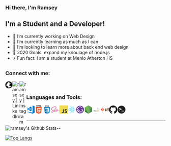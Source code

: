 ### Hi there, I'm Ramsey

## I'm a Student and a Developer!
- 🔭 I’m currently working on Web Design
- 🌱 I’m currently learning as much as I can
- 👯 I’m looking to learn more about back end web design
- 🥅 2020 Goals: expand my knoulage of node.js
- ⚡ Fun fact: I am a student at Menlo Atherton HS

### Connect with me:

[<img align="left" alt="ramseyvdm.com" width="22px" src="https://raw.githubusercontent.com/iconic/open-iconic/master/svg/globe.svg" />][website]
[<img align="left" alt="ramsey | LinkedIn" width="22px" src="https://cdn.jsdelivr.net/npm/simple-icons@v3/icons/linkedin.svg" />][linkedin]
[<img align="left" alt="ramsey | Instagram" width="22px" src="https://cdn.jsdelivr.net/npm/simple-icons@v3/icons/instagram.svg" />][instagram]

<br />

### Languages and Tools:

<img align="left" alt="Visual Studio Code" width="26px" src="https://raw.githubusercontent.com/github/explore/80688e429a7d4ef2fca1e82350fe8e3517d3494d/topics/visual-studio-code/visual-studio-code.png" />
<img align="left" alt="HTML5" width="26px" src="https://raw.githubusercontent.com/github/explore/80688e429a7d4ef2fca1e82350fe8e3517d3494d/topics/html/html.png" />
<img align="left" alt="CSS3" width="26px" src="https://raw.githubusercontent.com/github/explore/80688e429a7d4ef2fca1e82350fe8e3517d3494d/topics/css/css.png" />
<img align="left" alt="Sass" width="26px" src="https://raw.githubusercontent.com/github/explore/80688e429a7d4ef2fca1e82350fe8e3517d3494d/topics/sass/sass.png" />
<img align="left" alt="JavaScript" width="26px" src="https://raw.githubusercontent.com/github/explore/80688e429a7d4ef2fca1e82350fe8e3517d3494d/topics/javascript/javascript.png" />
<img align="left" alt="React" width="26px" src="https://raw.githubusercontent.com/github/explore/80688e429a7d4ef2fca1e82350fe8e3517d3494d/topics/react/react.png" />
<img align="left" alt="Gatsby" width="26px" src="https://raw.githubusercontent.com/github/explore/e94815998e4e0713912fed477a1f346ec04c3da2/topics/gatsby/gatsby.png" />
<img align="left" alt="Node.js" width="26px" src="https://raw.githubusercontent.com/github/explore/80688e429a7d4ef2fca1e82350fe8e3517d3494d/topics/nodejs/nodejs.png" />
<img align="left" alt="MySQL" width="26px" src="https://raw.githubusercontent.com/github/explore/80688e429a7d4ef2fca1e82350fe8e3517d3494d/topics/mysql/mysql.png" />
<img align="left" alt="Git" width="26px" src="https://raw.githubusercontent.com/github/explore/80688e429a7d4ef2fca1e82350fe8e3517d3494d/topics/git/git.png" />
<img align="left" alt="GitHub" width="26px" src="https://raw.githubusercontent.com/github/explore/78df643247d429f6cc873026c0622819ad797942/topics/github/github.png" />
<img align="left" alt="HTML5" width="26px" src="https://raw.githubusercontent.com/github/explore/80688e429a7d4ef2fca1e82350fe8e3517d3494d/topics/terminal/terminal.png" />

<br />
<br />

---

<img align="left" alt="ramsey's Github Stats" src="https://github-readme-stats.vercel.app/api?username=RamseyvanderMeer&show_icons=true&hide_border=true" />

--

[![Top Langs](https://github-readme-stats.vercel.app/api/top-langs/?username=RamseyvanderMeer&layout=compact)](https://github.com/anuraghazra/github-readme-stats)


[website]: http://ramseyvdm.com
[instagram]: https://instagram.com/ramseyvandermeer
[linkedin]: https://linkedin.com/in/ramseyvandermeer
